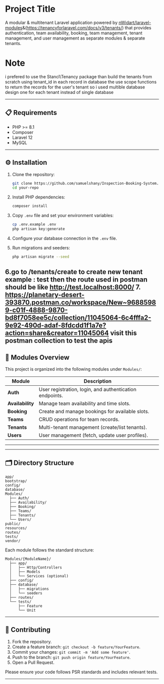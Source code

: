 # Project Title

A modular & multitenant  Laravel application powered by [nWidart/laravel-modules](https://nwidart.com/laravel-modules)&(https://tenancyforlaravel.com/docs/v3/tenants/)  that provides authentication, team availability, booking, team management, tenant management, and user management as separate modules & separate tenants.
# Note
i prefered to use the Stancl\Tenancy package than build the tenants from scratch using tenant_id in each record in database the use scope functions to return the records for the user's tenant so i used multible database design one for each tenant instead of single database 

---

## 📋 Requirements

* PHP >= 8.1
* Composer
* Laravel 12
* MySQL 


---

## ⚙️ Installation

1. Clone the repository:

   ```bash
   git clone https://github.com/samuelshany/Inspection-Booking-System.git
   cd your-repo
   ```
2. Install PHP dependencies:

   ```bash
   composer install
   ```
3. Copy `.env` file and set your environment variables:

   ```bash
   cp .env.example .env
   php artisan key:generate
   ```
4. Configure your database connection in the `.env` file.
5. Run migrations and seeders:

   ```bash
   php artisan migrate --seed
   ```
6.go to /tenants/create to create new tenant example : test
    then the route used in postman should be like http://test.localhost:8000/
7. https://planetary-desert-393870.postman.co/workspace/New~96885989-c01f-4888-9870-bd8f7058ee5c/collection/11045064-6c4fffa2-9e92-490d-adaf-8fdcdd1f1a7e?action=share&creator=11045064
    visit this postman collection to test the apis    
---

## 🚀 Modules Overview

This project is organized into the following modules under `Modules/`:

| Module           | Description                                             |
| ---------------- | ------------------------------------------------------- |
| **Auth**         | User registration, login, and authentication endpoints. |
| **Availability** | Manage team availability and time slots.                |
| **Booking**      | Create and manage bookings for available slots.         |
| **Teams**        | CRUD operations for team records.                       |
| **Tenants**      | Multi-tenant management (create/list tenants).          |
| **Users**        | User management (fetch, update user profiles).          |

---


---

## 🗂️ Directory Structure

```
app/
bootstrap/
config/
database/
Modules/
  ├── Auth/
  ├── Availability/
  ├── Booking/
  ├── Teams/
  ├── Tenants/
  └── Users/
public/
resources/
routes/
tests/
vendor/
```

Each module follows the standard structure:

```
Modules/{ModuleName}/
  ├── app/
  │   ├── Http/Controllers
  │   ├── Models
  │   └── Services (optional)
  ├── config/
  ├── database/
  │   ├── migrations
  │   └── seeders
  ├── routes/
  └── tests/
      ├── Feature
      └── Unit
```

---

## 🤝 Contributing

1. Fork the repository.
2. Create a feature branch: `git checkout -b feature/YourFeature`.
3. Commit your changes: `git commit -m 'Add some feature'`.
4. Push to the branch: `git push origin feature/YourFeature`.
5. Open a Pull Request.

Please ensure your code follows PSR standards and includes relevant tests.

---


